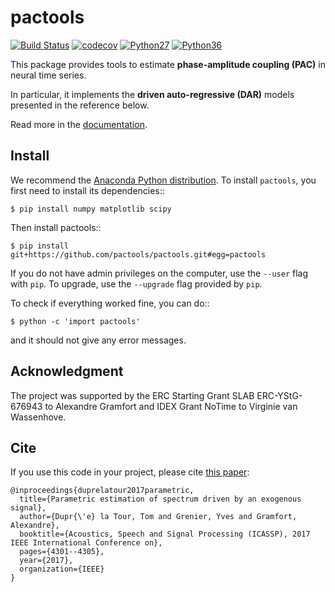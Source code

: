 # pactools

[![Build Status](https://travis-ci.org/pactools/pactools.svg?branch=master)](https://travis-ci.org/pactools/pactools) [![codecov](https://codecov.io/gh/pactools/pactools/branch/master/graph/badge.svg)](https://codecov.io/gh/pactools/pactools) [![Python27](https://img.shields.io/badge/python-2.7-blue.svg)](https://github.com/pactools/pactools) [![Python36](https://img.shields.io/badge/python-3.6-blue.svg)](https://github.com/pactools/pactools)

This package provides tools to estimate **phase-amplitude coupling (PAC)** in neural time series.

In particular, it implements the **driven auto-regressive (DAR)** models presented in the reference below.

Read more in the [documentation](https://pactools.github.io).

## Install

We recommend the [Anaconda Python distribution](https://www.continuum.io/downloads). To install `pactools`, you first need to install its dependencies::

```
$ pip install numpy matplotlib scipy
```

Then install pactools::

```
$ pip install git+https://github.com/pactools/pactools.git#egg=pactools
```

If you do not have admin privileges on the computer, use the `--user` flag with `pip`. To upgrade, use the `--upgrade` flag provided by `pip`.

To check if everything worked fine, you can do::

```
$ python -c 'import pactools'
```

and it should not give any error messages.

## Acknowledgment

The project was supported by the ERC Starting Grant SLAB ERC-YStG-676943 to Alexandre Gramfort and IDEX Grant NoTime to Virginie van Wassenhove.

## Cite

If you use this code in your project, please cite [this paper](https://hal.archives-ouvertes.fr/hal-01448603v2):

```
@inproceedings{duprelatour2017parametric,
  title={Parametric estimation of spectrum driven by an exogenous signal},
  author={Dupr{\'e} la Tour, Tom and Grenier, Yves and Gramfort, Alexandre},
  booktitle={Acoustics, Speech and Signal Processing (ICASSP), 2017 IEEE International Conference on},
  pages={4301--4305},
  year={2017},
  organization={IEEE}
}
```
